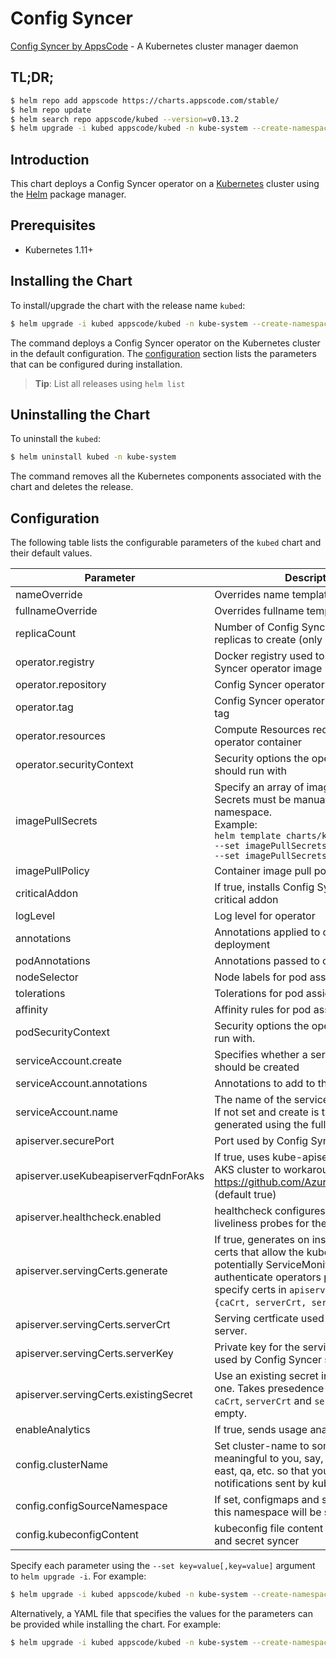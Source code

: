 # Config Syncer

[Config Syncer by AppsCode](https://github.com/kubeops/config-syncer) - A Kubernetes cluster manager daemon

## TL;DR;

```bash
$ helm repo add appscode https://charts.appscode.com/stable/
$ helm repo update
$ helm search repo appscode/kubed --version=v0.13.2
$ helm upgrade -i kubed appscode/kubed -n kube-system --create-namespace --version=v0.13.2
```

## Introduction

This chart deploys a Config Syncer operator on a [Kubernetes](http://kubernetes.io) cluster using the [Helm](https://helm.sh) package manager.

## Prerequisites

- Kubernetes 1.11+

## Installing the Chart

To install/upgrade the chart with the release name `kubed`:

```bash
$ helm upgrade -i kubed appscode/kubed -n kube-system --create-namespace --version=v0.13.2
```

The command deploys a Config Syncer operator on the Kubernetes cluster in the default configuration. The [configuration](#configuration) section lists the parameters that can be configured during installation.

> **Tip**: List all releases using `helm list`

## Uninstalling the Chart

To uninstall the `kubed`:

```bash
$ helm uninstall kubed -n kube-system
```

The command removes all the Kubernetes components associated with the chart and deletes the release.

## Configuration

The following table lists the configurable parameters of the `kubed` chart and their default values.

|               Parameter               |                                                                                                            Description                                                                                                             |            Default             |
|---------------------------------------|------------------------------------------------------------------------------------------------------------------------------------------------------------------------------------------------------------------------------------|--------------------------------|
| nameOverride                          | Overrides name template                                                                                                                                                                                                            | <code>""</code>                |
| fullnameOverride                      | Overrides fullname template                                                                                                                                                                                                        | <code>""</code>                |
| replicaCount                          | Number of Config Syncer operator replicas to create (only 1 is supported)                                                                                                                                                          | <code>1</code>                 |
| operator.registry                     | Docker registry used to pull Config Syncer operator image                                                                                                                                                                          | <code>appscode</code>          |
| operator.repository                   | Config Syncer operator container image                                                                                                                                                                                             | <code>kubed</code>             |
| operator.tag                          | Config Syncer operator container image tag                                                                                                                                                                                         | <code>v0.13.2</code>           |
| operator.resources                    | Compute Resources required by the operator container                                                                                                                                                                               | <code>{}</code>                |
| operator.securityContext              | Security options the operator container should run with                                                                                                                                                                            | <code>{}</code>                |
| imagePullSecrets                      | Specify an array of imagePullSecrets. Secrets must be manually created in the namespace. <br> Example: <br> `helm template charts/kubed \` <br> `--set imagePullSecrets[0].name=sec0 \` <br> `--set imagePullSecrets[1].name=sec1` | <code>[]</code>                |
| imagePullPolicy                       | Container image pull policy                                                                                                                                                                                                        | <code>IfNotPresent</code>      |
| criticalAddon                         | If true, installs Config Syncer operator as critical addon                                                                                                                                                                         | <code>false</code>             |
| logLevel                              | Log level for operator                                                                                                                                                                                                             | <code>3</code>                 |
| annotations                           | Annotations applied to operator deployment                                                                                                                                                                                         | <code>{}</code>                |
| podAnnotations                        | Annotations passed to operator pod(s).                                                                                                                                                                                             | <code>{}</code>                |
| nodeSelector                          | Node labels for pod assignment                                                                                                                                                                                                     | <code>{}</code>                |
| tolerations                           | Tolerations for pod assignment                                                                                                                                                                                                     | <code>[]</code>                |
| affinity                              | Affinity rules for pod assignment                                                                                                                                                                                                  | <code>{}</code>                |
| podSecurityContext                    | Security options the operator pod should run with.                                                                                                                                                                                 | <code>{"fsGroup":65535}</code> |
| serviceAccount.create                 | Specifies whether a service account should be created                                                                                                                                                                              | <code>true</code>              |
| serviceAccount.annotations            | Annotations to add to the service account                                                                                                                                                                                          | <code>{}</code>                |
| serviceAccount.name                   | The name of the service account to use. If not set and create is true, a name is generated using the fullname template                                                                                                             | <code>""</code>                |
| apiserver.securePort                  | Port used by Config Syncer server                                                                                                                                                                                                  | <code>"8443"</code>            |
| apiserver.useKubeapiserverFqdnForAks  | If true, uses kube-apiserver FQDN for AKS cluster to workaround https://github.com/Azure/AKS/issues/522 (default true)                                                                                                             | <code>true</code>              |
| apiserver.healthcheck.enabled         | healthcheck configures the readiness and liveliness probes for the operator pod.                                                                                                                                                   | <code>false</code>             |
| apiserver.servingCerts.generate       | If true, generates on install/upgrade the certs that allow the kube-apiserver (and potentially ServiceMonitor) to authenticate operators pods. Otherwise specify certs in `apiserver.servingCerts.{caCrt, serverCrt, serverKey}`.  | <code>true</code>              |
| apiserver.servingCerts.serverCrt      | Serving certficate used by Config Syncer server.                                                                                                                                                                                   | <code>""</code>                |
| apiserver.servingCerts.serverKey      | Private key for the serving certificate used by Config Syncer server.                                                                                                                                                              | <code>""</code>                |
| apiserver.servingCerts.existingSecret | Use an existing secret instead of creating one. Takes presedence over `generate`, `caCrt`, `serverCrt` and `serverKey` if not empty.                                                                                               | <code>""</code>                |
| enableAnalytics                       | If true, sends usage analytics                                                                                                                                                                                                     | <code>true</code>              |
| config.clusterName                    | Set cluster-name to something meaningful to you, say, prod, prod-us-east, qa, etc. so that you can distinguish notifications sent by kubed                                                                                         | <code>unicorn</code>           |
| config.configSourceNamespace          | If set, configmaps and secrets from only this namespace will be synced                                                                                                                                                             | <code>""</code>                |
| config.kubeconfigContent              | kubeconfig file content for configmap and secret syncer                                                                                                                                                                            | <code>""</code>                |


Specify each parameter using the `--set key=value[,key=value]` argument to `helm upgrade -i`. For example:

```bash
$ helm upgrade -i kubed appscode/kubed -n kube-system --create-namespace --version=v0.13.2 --set replicaCount=1
```

Alternatively, a YAML file that specifies the values for the parameters can be provided while
installing the chart. For example:

```bash
$ helm upgrade -i kubed appscode/kubed -n kube-system --create-namespace --version=v0.13.2 --values values.yaml
```
